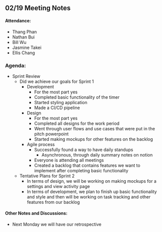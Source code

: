## 02/19 Meeting Notes

#### Attendance:
- Thang Phan  
- Nathan Bui
- Bill Wu
- Jasmine Takei
- Ellis Chang


### Agenda:
- Sprint Review
  - Did we achieve our goals for Sprint 1
    - Development 
      - For the most part yes
      - Completed basic functionality of the timer
      - Started styling application  
      - Made a CI/CD pipeline
    - Design
      - For the most part yes 
      - Completed all designs for the work period
      - Went through user flows and use cases that were put in the pitch powerpoint
      - Started making mockups for other features on the backlog
    - Agile process
      - Successfully found a way to have daily standups
        - Asynchronous, through daily summary notes on notion
      - Everyone is attending all meetings 
      - Created a backlog that contains features we want to implement after completing basic functionality 
  - Tentative Plans for Sprint 2 
    - In terms of design, we will be working on making mockups for a settings and view activity page
    - In terms of development, we plan to finish up basic functionality and style and then will be working on task tracking and other features from our backlog
  
#### Other Notes and Discussions:
- Next Monday we will have our retrospective
 




